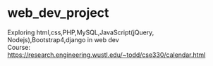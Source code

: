 # web_dev_project
Exploring html,css,PHP,MySQL,JavaScript(jQuery, Nodejs),Bootstrap4,django in web dev  
Course: https://research.engineering.wustl.edu/~todd/cse330/calendar.html
